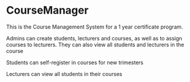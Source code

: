 # CourseManager

This is the Course Management System for a 1 year certificate program.

Admins can create students, lecturers and courses, as well as to assign courses to lecturers. 
They can also view all students and lecturers in the course

Students can self-register in courses for new trimesters

Lecturers can view all students in their courses
